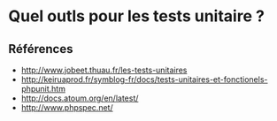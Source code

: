 # Quel outls pour les tests unitaire ?

## Références

- http://www.jobeet.thuau.fr/les-tests-unitaires
- http://keiruaprod.fr/symblog-fr/docs/tests-unitaires-et-fonctionels-phpunit.htm
- http://docs.atoum.org/en/latest/
- http://www.phpspec.net/